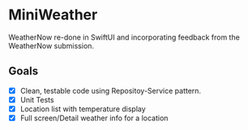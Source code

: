 # MiniWeather
WeatherNow re-done in SwiftUI and incorporating feedback from the WeatherNow submission.

## Goals
- [x] Clean, testable code using Repositoy-Service pattern.
- [x] Unit Tests
- [x] Location list with temperature display
- [x] Full screen/Detail weather info for a location
